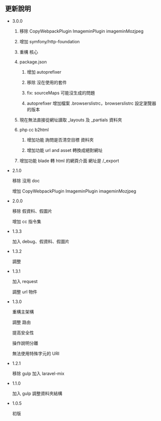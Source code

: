## 更新說明 ##

* 3.0.0
    
    1. 移除 CopyWebpackPlugin ImageminPlugin imageminMozjpeg
    
    2. 增加 symfony/http-foundation
    
    3. 重構 核心
    
    4. package.json
        
        1. 增加 autoprefixer
        
        2. 移除 沒在使用的套件
        
        3. fix: sourceMaps 可能沒生成的問題
        
        4. autoprefixer 增加檔案 .browserslistrc，browserslistrc 設定瀏覽器的版本
        
    5. 現在無法直接從網址讀取 _layouts  及 _partials 資料夾
    
    6. php cc b2html
    
        1. 增加功能 詢問是否清空目標 資料夾
        
        2. 增加功能 url and asset 轉換成絕對網址
        
    7. 增加功能 blade 轉 html 的網頁介面 網址是 /_export

* 2.1.0

    移除 沒用 doc
    
    增加 CopyWebpackPlugin ImageminPlugin imageminMozjpeg

* 2.0.0

    移除 假資料、假圖片
    
    增加 cc 指令集

* 1.3.3

    加入 debug、假資料、假圖片

* 1.3.2

    調整

* 1.3.1

    加入 request
    
    調整 url 物件

* 1.3.0

    重構主架構
   
    調整 路由
    
    提高安全性
    
    操作說明分離
    
    無法使用特殊字元的 URI

* 1.2.1

    移除 gulp 加入 laravel-mix

* 1.1.0

    加入 gulp 調整資料夾結構

* 1.0.5

    初版